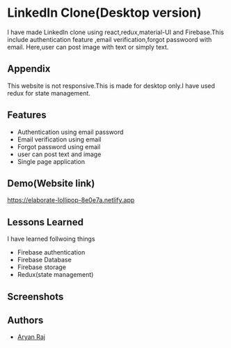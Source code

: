 
# LinkedIn Clone(Desktop version)

I have made LinkedIn clone using react,redux,material-UI and Firebase.This include
authentication feature ,email verification,forgot passwoord with email.
Here,user can post image with text or simply text.


## Appendix

This website is not responsive.This is made for desktop only.I have 
used redux for state management.

## Features
- Authentication using email password
- Email verification using email
- Forgot password using email
- user can post text and image
- Single page application



## Demo(Website link)
https://elaborate-lollipop-8e0e7a.netlify.app


## Lessons Learned
I have learned follwoing things
- Firebase authentication
- Firebase Database
- Firebase storage
- Redux(state management)



## Screenshots


## Authors

- [Aryan Raj](https://github.com/Aryanraj-nitsri)

